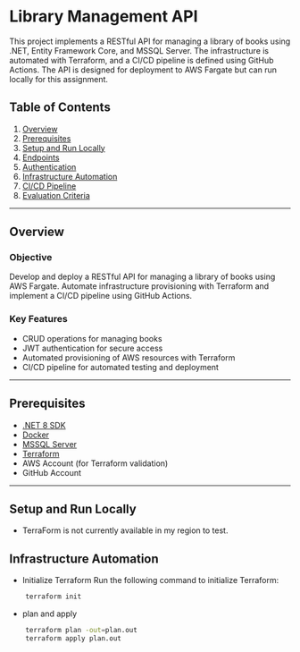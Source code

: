 # Library Management API

This project implements a RESTful API for managing a library of books using .NET, Entity Framework Core, and MSSQL Server. 
The infrastructure is automated with Terraform, and a CI/CD pipeline is defined using GitHub Actions.
The API is designed for deployment to AWS Fargate but can run locally for this assignment.

## Table of Contents

1. [Overview](#overview)
2. [Prerequisites](#prerequisites)
3. [Setup and Run Locally](#setup-and-run-locally)
4. [Endpoints](#endpoints)
5. [Authentication](#authentication)
6. [Infrastructure Automation](#infrastructure-automation)
7. [CI/CD Pipeline](#ci-cd-pipeline)
8. [Evaluation Criteria](#evaluation-criteria)

---

## Overview

### Objective
Develop and deploy a RESTful API for managing a library of books using AWS Fargate. Automate infrastructure provisioning with Terraform and implement a CI/CD pipeline using GitHub Actions.

### Key Features
- CRUD operations for managing books
- JWT authentication for secure access
- Automated provisioning of AWS resources with Terraform
- CI/CD pipeline for automated testing and deployment

---

## Prerequisites

- [.NET 8 SDK](https://dotnet.microsoft.com/download)
- [Docker](https://www.docker.com/)
- [MSSQL Server]()
- [Terraform](https://www.terraform.io/downloads)
- AWS Account (for Terraform validation)
- GitHub Account

---

## Setup and Run Locally
- TerraForm is not currently available in my region to test.

## Infrastructure Automation
- Initialize Terraform
Run the following command to initialize Terraform:
```bash
	terraform init
```

- plan and apply
```bash
	terraform plan -out=plan.out
	terraform apply plan.out
```
